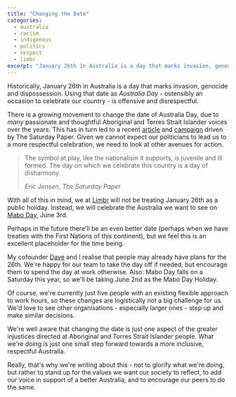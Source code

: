 ```yaml
---
title: "Changing the Date"
categories:
  - australia
  - racism
  - indigenous
  - politics
  - respect
  - limbr
excerpt: "January 26th in Australia is a day that marks invasion, genocide and dispossession. Using that date as Australia Day is offensive and disrespectful."
---
```


Historically, January 26th in Australia is a day that marks invasion, genocide and dispossession. Using that date as _Australia Day_ - ostensibly an occasion to celebrate our country - is offensive and disrespectful.

There is a growing movement to change the date of Australia Day, due to _many_ passionate and thoughtful Aboriginal and Torres Strait Islander voices over the years. This has in turn led to a recent [article](https://www.thesaturdaypaper.com.au/opinion/topic/2016/11/26/change-the-date/14800788004016) and [campaign](https://www.changedate.com.au) driven by The Saturday Paper. Given we cannot expect our politicians to lead us to a more respectful celebration, we need to look at other avenues for action.

> The symbol at play, like the nationalism it supports, is juvenile and ill formed. The day on which we celebrate this country is a day of disharmony.
>
> <cite>Eric Jensen, The Saturday Paper</cite>

With all of this in mind, we at [Limbr](http://limbr.org) will not be treating January 26th as a public holiday. Instead, we will celebrate the Australia we want to see on [Mabo Day](https://en.wikipedia.org/wiki/Mabo_Day), June 3rd.

Perhaps in the future there'll be an even better date (perhaps when we have treaties with the First Nations of this continent), but we feel this is an excellent placeholder for the time being.

My cofounder [Dave](https://twitter.com/LimbrDave) and I realise that people may already have plans for the 26th. We're happy for our team to take the day off if needed, but encourage them to spend the day at work otherwise. Also: Mabo Day falls on a Saturday this year, so we'll be taking June 2nd as the Mabo Day Holiday.

Of course, we're currently just five people with an existing flexible approach to work hours, so these changes are logistically not a big challenge for us. We'd love to see other organisations - especially larger ones - step up and make similar decisions.

We're well aware that changing the date is just one aspect of the greater injustices directed at Aboriginal and Torres Strait Islander people. What we're doing is just one small step forward towards a more inclusive, respectful Australia.

Really, that's why we're writing about this - not to glorify what we're doing, but rather to stand up for the values we want our society to reflect, to add our voice in support of a better Australia, and to encourage our peers to do the same.
